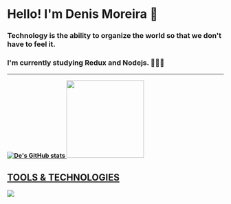 # <b> Hello! I'm Denis Moreira 👋

### Technology is the ability to organize the world so that we don't have to feel it.

### I'm currently studying Redux and Nodejs. 🧑🏽‍💻

   <hr>
   
   <div>
     <a href="https://github.com/Denis-moreira98">
   
   ![De's GitHub stats](https://github-readme-stats.vercel.app/api?username=Denis-moreira98&show_icons=true&theme=radical)
   <img height="180em" src="https://github-readme-stats.vercel.app/api/top-langs/?username=Denis-moreira98&layout=compact&langs_count=7&theme=radical"/>
   
   
   
   ## <b> TOOLS & TECHNOLOGIES
   
   <div style="display: flex"><br/>

   <a href="https://skillicons.dev">
   <img src="https://skillicons.dev/icons?i=typescript,js,react,next,vite,redux,nodejs,html,css,sass,tailwind,styledcomponents,bootstrap,mysql,firebase,postgres,vercel,figma,github,git"/></a></p>
   
   </div>

